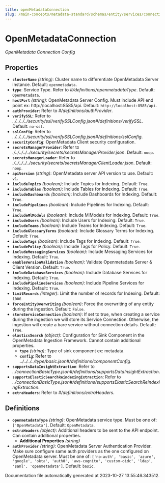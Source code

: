 ```yaml
---
title: openMetadataConnection
slug: /main-concepts/metadata-standard/schemas/entity/services/connections/metadata/openmetadataconnection
---
```


# OpenMetadataConnection

*OpenMetadata Connection Config*

## Properties

- **`clusterName`** *(string)*: Cluster name to differentiate OpenMetadata Server instance. Default: `openmetadata`.
- **`type`**: Service Type. Refer to *#/definitions/openmetadataType*. Default: `OpenMetadata`.
- **`hostPort`** *(string)*: OpenMetadata Server Config. Must include API end point ex: http://localhost:8585/api. Default: `http://localhost:8585/api`.
- **`authProvider`**: Refer to *#/definitions/authProvider*.
- **`verifySSL`**: Refer to *../../../../security/ssl/verifySSLConfig.json#/definitions/verifySSL*. Default: `no-ssl`.
- **`sslConfig`**: Refer to *../../../../security/ssl/verifySSLConfig.json#/definitions/sslConfig*.
- **`securityConfig`**: OpenMetadata Client security configuration.
- **`secretsManagerProvider`**: Refer to *./../../../../security/secrets/secretsManagerProvider.json*. Default: `noop`.
- **`secretsManagerLoader`**: Refer to *./../../../../security/secrets/secretsManagerClientLoader.json*. Default: `noop`.
- **`apiVersion`** *(string)*: OpenMetadata server API version to use. Default: `v1`.
- **`includeTopics`** *(boolean)*: Include Topics for Indexing. Default: `True`.
- **`includeTables`** *(boolean)*: Include Tables for Indexing. Default: `True`.
- **`includeDashboards`** *(boolean)*: Include Dashboards for Indexing. Default: `True`.
- **`includePipelines`** *(boolean)*: Include Pipelines for Indexing. Default: `True`.
- **`includeMlModels`** *(boolean)*: Include MlModels for Indexing. Default: `True`.
- **`includeUsers`** *(boolean)*: Include Users for Indexing. Default: `True`.
- **`includeTeams`** *(boolean)*: Include Teams for Indexing. Default: `True`.
- **`includeGlossaryTerms`** *(boolean)*: Include Glossary Terms for Indexing. Default: `True`.
- **`includeTags`** *(boolean)*: Include Tags for Indexing. Default: `True`.
- **`includePolicy`** *(boolean)*: Include Tags for Policy. Default: `True`.
- **`includeMessagingServices`** *(boolean)*: Include Messaging Services for Indexing. Default: `True`.
- **`enableVersionValidation`** *(boolean)*: Validate Openmetadata Server & Client Version. Default: `True`.
- **`includeDatabaseServices`** *(boolean)*: Include Database Services for Indexing. Default: `True`.
- **`includePipelineServices`** *(boolean)*: Include Pipeline Services for Indexing. Default: `True`.
- **`limitRecords`** *(integer)*: Limit the number of records for Indexing. Default: `1000`.
- **`forceEntityOverwriting`** *(boolean)*: Force the overwriting of any entity during the ingestion. Default: `False`.
- **`storeServiceConnection`** *(boolean)*: If set to true, when creating a service during the ingestion we will store its Service Connection. Otherwise, the ingestion will create a bare service without connection details. Default: `True`.
- **`elasticsSearch`** *(object)*: Configuration for Sink Component in the OpenMetadata Ingestion Framework. Cannot contain additional properties.
  - **`type`** *(string)*: Type of sink component ex: metadata.
  - **`config`**: Refer to *../../../../type/basic.json#/definitions/componentConfig*.
- **`supportsDataInsightExtraction`**: Refer to *../connectionBasicType.json#/definitions/supportsDataInsightExtraction*.
- **`supportsElasticSearchReindexingExtraction`**: Refer to *../connectionBasicType.json#/definitions/supportsElasticSearchReindexingExtraction*.
- **`extraHeaders`**: Refer to *#/definitions/extraHeaders*.
## Definitions

- **`openmetadataType`** *(string)*: OpenMetadata service type. Must be one of: `['OpenMetadata']`. Default: `OpenMetadata`.
- **`extraHeaders`** *(object)*: Additional headers to be sent to the API endpoint. Can contain additional properties.
  - **Additional Properties** *(string)*
- **`authProvider`** *(string)*: OpenMetadata Server Authentication Provider. Make sure configure same auth providers as the one configured on OpenMetadata server. Must be one of: `['no-auth', 'basic', 'azure', 'google', 'okta', 'auth0', 'aws-cognito', 'custom-oidc', 'ldap', 'saml', 'openmetadata']`. Default: `basic`.


Documentation file automatically generated at 2023-10-27 13:55:46.343512.
